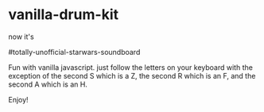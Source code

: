 # vanilla-drum-kit
now it's

#totally-unofficial-starwars-soundboard

Fun with vanilla javascript.
just follow the letters on your keyboard with the exception of the second S which is a Z, the second R which is an F, and the second A which is an H.

Enjoy!
